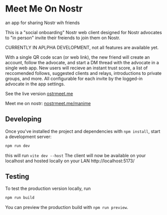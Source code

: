 # Meet Me On Nostr
an app for sharing Nostr wih friends


This is a "social onboarding" Nostr web client designed for Nostr advocates to "in person" invite their freiends to join them on Nostr.

CURRENTLY IN APLPHA DEVELOPMENT, not all features are available yet.

With a single QR code scan (or web link), the new friend will create an account, follow the advocate, and start a DM thread with the advocate in a single web app. New users will recieve an instant trust score, a list of reccomended follows, suggested clients and relays, introductions to private groups, and more. All configurable for each invite by the logged-in advocate in the app settings. 

See the live version 
[ostrmeet.me](https://nostrmeet.me)

Meet me on nostr:
[nostrmeet.me/manime](https://nostrmeet.me/manime)

## Developing

Once you've installed the project and dependencies with `npm install`, start a development server:

```bash
npm run dev
```
this will run `vite dev --host`
The client will now be available on your localhost and hosted locally on your LAN
http://localhost:5173/


## Testing

To test the production version locally, run

```bash
npm run build
```
You can preview the production build with `npm run preview`.

